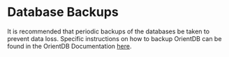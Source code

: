 # Database Backups
It is recommended that periodic backups of the databases be taken  to prevent data loss. Specific instructions on how to backup OrientDB can be found in the OrientDB Documentation [here](http://orientdb.com/docs/3.0.x/admin/Backup-and-Restore.html).
